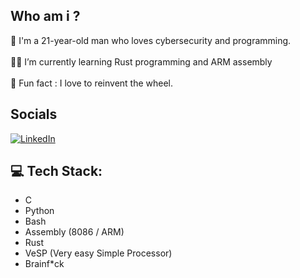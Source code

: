 ## Who am i ?
🔭 I'm a 21-year-old man who loves cybersecurity and programming.<br><br>👨‍💻 I’m currently learning Rust programming and ARM assembly<br><br>🤪 Fun fact : I love to reinvent the wheel.

## Socials
[![LinkedIn](https://img.shields.io/badge/LinkedIn-%230077B5.svg?logo=linkedin&logoColor=white)]()

## 💻 Tech Stack:
- C
- Python
- Bash
- Assembly (8086 / ARM)
- Rust
- VeSP (Very easy Simple Processor)
- Brainf*ck
